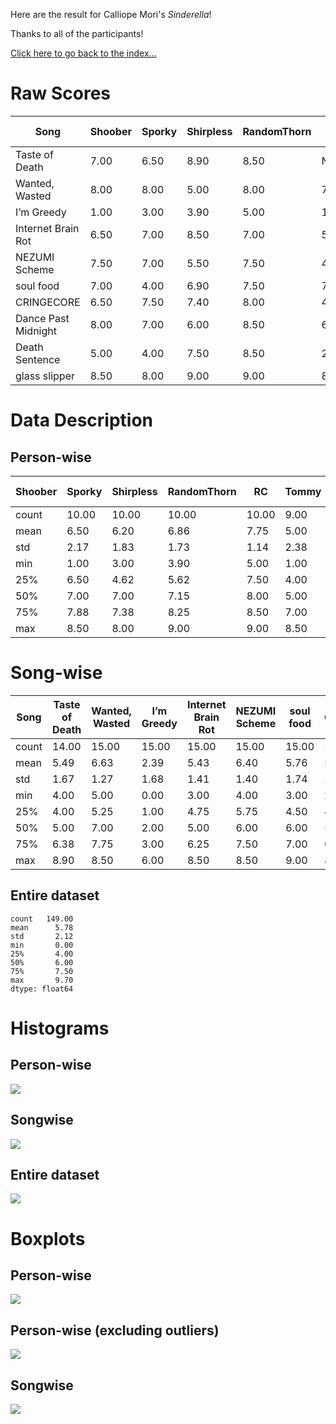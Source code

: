 Here are the result for Calliope Mori's *Sinderella*!

Thanks to all of the participants!

[Click here to go back to the index...](../index.md)

# Raw Scores

|Song|Shoober|Sporky|Shirpless|RandomThorn|RC|Tommy|Kue|Shebani|Statsky|Schyph|Maladjusted Platypus|Nico252|evening|ert|Ruby|
|-|-|-|-|-|-|-|-|-|-|-|-|-|-|-|-|
|Taste of Death|7.00|6.50|8.90|8.50|NaN|4|5.00|5|4.00|4.00|6|4.00|5|4|5.00|
|Wanted, Wasted|8.00|8.00|5.00|8.00|7.00|5|7.00|7|8.50|5.00|5|7.50|7|6|5.50|
|I’m Greedy|1.00|3.00|3.90|5.00|1.00|1|3.00|3|1.00|0.00|1|2.00|2|6|3.00|
|Internet Brain Rot|6.50|7.00|8.50|7.00|5.00|4|6.00|5|3.00|5.00|4|5.00|6|5|4.50|
|NEZUMI Scheme|7.50|7.00|5.50|7.50|4.00|5|8.50|8|6.00|6.00|6|7.00|4|8|6.00|
|soul food|7.00|4.00|6.90|7.50|7.00|5|9.00|6|6.00|3.00|6|5.00|3|7|4.00|
|CRINGECORE|6.50|7.50|7.40|8.00|4.00|4|7.50|4|3.00|5.50|2|6.00|3|4|5.00|
|Dance Past Midnight|8.00|7.00|6.00|8.50|6.00|8|8.00|7|9.70|7.50|7|7.50|7|9|6.00|
|Death Sentence|5.00|4.00|7.50|8.50|2.50|3|5.50|5|6.00|4.00|2|5.00|6|4|3.50|
|glass slipper|8.50|8.00|9.00|9.00|8.50|7|9.20|8|9.00|8.00|8|8.00|8|9|7.00|

# Data Description
## Person-wise

|Shoober|Sporky|Shirpless|RandomThorn|RC|Tommy|Kue|Shebani|Statsky|Schyph|Maladjusted Platypus|Nico252|evening|ert|Ruby|
|-|-|-|-|-|-|-|-|-|-|-|-|-|-|-|
|count|10.00|10.00|10.00|10.00|9.00|10.00|10.00|10.00|10.00|10.00|10.00|10.00|10.00|10.00|10.00|
|mean|6.50|6.20|6.86|7.75|5.00|4.60|6.87|5.80|5.62|4.80|4.70|5.70|5.10|6.20|4.95|
|std|2.17|1.83|1.73|1.14|2.38|1.96|1.98|1.69|2.88|2.29|2.36|1.87|2.02|1.99|1.23|
|min|1.00|3.00|3.90|5.00|1.00|1.00|3.00|3.00|1.00|0.00|1.00|2.00|2.00|4.00|3.00|
|25%|6.50|4.62|5.62|7.50|4.00|4.00|5.62|5.00|3.25|4.00|2.50|5.00|3.25|4.25|4.12|
|50%|7.00|7.00|7.15|8.00|5.00|4.50|7.25|5.50|6.00|5.00|5.50|5.50|5.50|6.00|5.00|
|75%|7.88|7.38|8.25|8.50|7.00|5.00|8.38|7.00|7.88|5.88|6.00|7.38|6.75|7.75|5.88|
|max|8.50|8.00|9.00|9.00|8.50|8.00|9.20|8.00|9.70|8.00|8.00|8.00|8.00|9.00|7.00|

# Song-wise

|Song|Taste of Death|Wanted, Wasted|I’m Greedy|Internet Brain Rot|NEZUMI Scheme|soul food|CRINGECORE|Dance Past Midnight|Death Sentence|glass slipper|
|-|-|-|-|-|-|-|-|-|-|-|
|count|14.00|15.00|15.00|15.00|15.00|15.00|15.00|15.00|15.00|15.00|
|mean|5.49|6.63|2.39|5.43|6.40|5.76|5.16|7.48|4.77|8.28|
|std|1.67|1.27|1.68|1.41|1.40|1.74|1.92|1.09|1.78|0.70|
|min|4.00|5.00|0.00|3.00|4.00|3.00|2.00|6.00|2.00|7.00|
|25%|4.00|5.25|1.00|4.75|5.75|4.50|4.00|7.00|3.75|8.00|
|50%|5.00|7.00|2.00|5.00|6.00|6.00|5.00|7.50|5.00|8.00|
|75%|6.38|7.75|3.00|6.25|7.50|7.00|6.95|8.00|5.75|9.00|
|max|8.90|8.50|6.00|8.50|8.50|9.00|8.00|9.70|8.50|9.20|

## Entire dataset

```
count   149.00
mean      5.78
std       2.12
min       0.00
25%       4.00
50%       6.00
75%       7.50
max       9.70
dtype: float64
```

# Histograms
## Person-wise
<img src="sinderella/hist.png"/>

## Songwise
<img src="sinderella/hist_songs.png"/>

## Entire dataset
<img src="sinderella/hist_all.png"/>

# Boxplots
## Person-wise
<img src="sinderella/box.png"/>

## Person-wise (excluding outliers)
<img src="sinderella/box_outliers.png"/>

## Songwise
<img src="sinderella/box_songs.png"/>